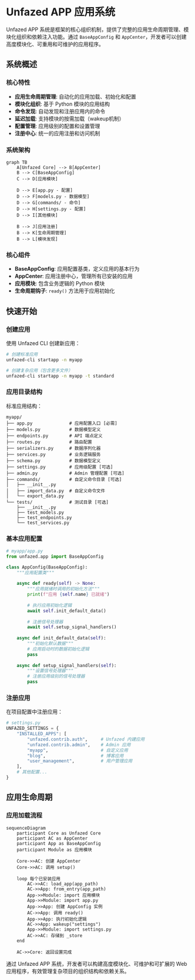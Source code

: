 Unfazed APP 应用系统
==================

Unfazed APP 系统是框架的核心组织机制，提供了完整的应用生命周期管理、模块化组织和依赖注入功能。通过 `BaseAppConfig` 和 `AppCenter`，开发者可以创建高度模块化、可重用和可维护的应用程序。

## 系统概述

### 核心特性

- **应用生命周期管理**: 自动化的应用加载、初始化和配置
- **模块化组织**: 基于 Python 模块的应用结构
- **命令发现**: 自动发现和注册应用内的命令
- **延迟加载**: 支持模块的按需加载（wakeup机制）
- **配置管理**: 应用级别的配置和设置管理
- **注册中心**: 统一的应用注册和访问机制

### 系统架构

```mermaid
graph TB
    A[Unfazed Core] --> B[AppCenter]
    B --> C[BaseAppConfig]
    C --> D[应用模块]
    
    D --> E[app.py - 配置]
    D --> F[models.py - 数据模型]
    D --> G[commands/ - 命令]
    D --> H[settings.py - 配置]
    D --> I[其他模块]
    
    B --> J[应用注册]
    B --> K[生命周期管理]
    B --> L[模块发现]
```

### 核心组件

- **BaseAppConfig**: 应用配置基类，定义应用的基本行为
- **AppCenter**: 应用注册中心，管理所有已安装的应用
- **应用模块**: 包含业务逻辑的 Python 模块
- **生命周期钩子**: `ready()` 方法用于应用初始化

## 快速开始

### 创建应用

使用 Unfazed CLI 创建新应用：

```bash
# 创建标准应用
unfazed-cli startapp -n myapp

# 创建复杂应用（包含更多文件）
unfazed-cli startapp -n myapp -t standard
```

### 应用目录结构

标准应用结构：

```
myapp/
├── app.py              # 应用配置入口 [必需]
├── models.py           # 数据模型定义
├── endpoints.py        # API 端点定义
├── routes.py           # 路由配置
├── serializers.py      # 数据序列化器
├── services.py         # 业务逻辑服务
├── schema.py           # 数据模型定义
├── settings.py         # 应用级配置 [可选]
├── admin.py            # Admin 管理配置 [可选]
├── commands/           # 自定义命令目录 [可选]
│   ├── __init__.py
│   ├── import_data.py  # 自定义命令文件
│   └── export_data.py
└── tests/              # 测试目录 [可选]
    ├── __init__.py
    ├── test_models.py
    ├── test_endpoints.py
    └── test_services.py
```

### 基本应用配置

```python
# myapp/app.py
from unfazed.app import BaseAppConfig

class AppConfig(BaseAppConfig):
    """应用配置类"""
    
    async def ready(self) -> None:
        """应用就绪时调用的初始化方法"""
        print(f"应用 {self.name} 已就绪")
        
        # 执行应用初始化逻辑
        await self.init_default_data()
        
        # 注册信号处理器
        await self.setup_signal_handlers()
    
    async def init_default_data(self):
        """初始化默认数据"""
        # 应用启动时的数据初始化逻辑
        pass
    
    async def setup_signal_handlers(self):
        """设置信号处理器"""
        # 注册应用级别的信号处理器
        pass
```

### 注册应用

在项目配置中注册应用：

```python
# settings.py
UNFAZED_SETTINGS = {
    "INSTALLED_APPS": [
        "unfazed.contrib.auth",     # Unfazed 内建应用
        "unfazed.contrib.admin",    # Admin 应用
        "myapp",                    # 自定义应用
        "blog",                     # 博客应用
        "user_management",          # 用户管理应用
    ],
    # 其他配置...
}
```


## 应用生命周期

### 应用加载流程

```mermaid
sequenceDiagram
    participant Core as Unfazed Core
    participant AC as AppCenter
    participant App as BaseAppConfig
    participant Module as 应用模块
    
    Core->>AC: 创建 AppCenter
    Core->>AC: 调用 setup()
    
    loop 每个已安装应用
        AC->>AC: load_app(app_path)
        AC->>App: from_entry(app_path)
        App->>Module: import 应用模块
        App->>Module: import app.py
        App->>App: 创建 AppConfig 实例
        AC->>App: 调用 ready()
        App->>App: 执行初始化逻辑
        AC->>App: wakeup("settings")
        App->>Module: import settings.py
        AC->>AC: 存储到 _store
    end
    
    AC->>Core: 返回设置完成
```

通过 Unfazed APP 系统，开发者可以构建高度模块化、可维护和可扩展的 Web 应用程序，有效管理复杂项目的组织结构和依赖关系。
